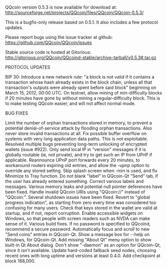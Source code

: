 QQcoin version 0.5.3 is now available for download at:
http://sourceforge.net/projects/QQcoin/files/QQcoin/QQcoin-0.5.3/

This is a bugfix-only release based on 0.5.1.
It also includes a few protocol updates.

Please report bugs using the issue tracker at github:
https://github.com/QQcoin/QQcoin/issues

Stable source code is hosted at Gitorious:
http://gitorious.org/QQcoin/QQcoind-stable/archive-tarball/v0.5.3#.tar.gz

PROTOCOL UPDATES

BIP 30: Introduce a new network rule: "a block is not valid if it contains a transaction whose hash already exists in the block chain, unless all that transaction's outputs were already spent before said block" beginning on March 15, 2012, 00:00 UTC.
On testnet, allow mining of min-difficulty blocks if 20 minutes have gone by without mining a regular-difficulty block. This is to make testing QQcoin easier, and will not affect normal mode.

BUG FIXES

Limit the number of orphan transactions stored in memory, to prevent a potential denial-of-service attack by flooding orphan transactions. Also never store invalid transactions at all.
Fix possible buffer overflow on systems with very long application data paths. This is not exploitable.
Resolved multiple bugs preventing long-term unlocking of encrypted wallets
(issue #922).
Only send local IP in "version" messages if it is globally routable (ie, not private), and try to get such an IP from UPnP if applicable.
Reannounce UPnP port forwards every 20 minutes, to workaround routers expiring old entries, and allow the -upnp option to override any stored setting.
Skip splash screen when -min is used, and fix Minimize to Tray function.
Do not blank "label" in QQcoin-Qt "Send" tab, if the user has already entered something.
Correct various labels and messages.
Various memory leaks and potential null pointer deferences have been fixed.
Handle invalid QQcoin URIs using "QQcoin://" instead of "QQcoin:".
Several shutdown issues have been fixed.
Revert to "global progress indication", as starting from zero every time was considered too confusing for many users.
Check that keys stored in the wallet are valid at startup, and if not, report corruption.
Enable accessible widgets on Windows, so that people with screen readers such as NVDA can make sense of it.
Various build fixes.
If no password is specified to QQcoind, recommend a secure password.
Automatically focus and scroll to new "Send coins" entries in QQcoin-Qt.
Show a message box for --help on Windows, for QQcoin-Qt.
Add missing "About Qt" menu option to show built-in Qt About dialog.
Don't show "-daemon" as an option for QQcoin-Qt, since it isn't available.
Update hard-coded fallback seed nodes, choosing recent ones with long uptime and versions at least 0.4.0.
Add checkpoint at block 168,000.
